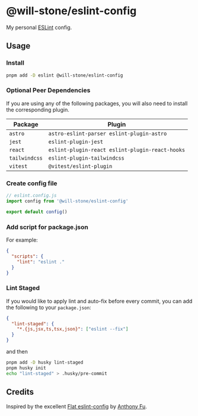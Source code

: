 # @will-stone/eslint-config

My personal [ESLint](https://eslint.org/) config.

## Usage

### Install

```bash
pnpm add -D eslint @will-stone/eslint-config
```

### Optional Peer Dependencies

If you are using any of the following packages, you will also need to install
the corresponding plugin.

| Package       | Plugin                                          |
| ------------- | ----------------------------------------------- |
| `astro`       | `astro-eslint-parser eslint-plugin-astro`       |
| `jest`        | `eslint-plugin-jest`                            |
| `react`       | `eslint-plugin-react eslint-plugin-react-hooks` |
| `tailwindcss` | `eslint-plugin-tailwindcss`                     |
| `vitest`      | `@vitest/eslint-plugin`                         |

### Create config file

```js
// eslint.config.js
import config from '@will-stone/eslint-config'

export default config()
```

### Add script for package.json

For example:

```json
{
  "scripts": {
    "lint": "eslint ."
  }
}
```

### Lint Staged

If you would like to apply lint and auto-fix before every commit, you can add
the following to your `package.json`:

```json
{
  "lint-staged": {
    "*.{js,jsx,ts,tsx,json}": ["eslint --fix"]
  }
}
```

and then

```bash
pnpm add -D husky lint-staged
pnpm husky init
echo "lint-staged" > .husky/pre-commit
```

## Credits

Inspired by the excellent
[Flat eslint-config](https://github.com/antfu/eslint-config) by
[Anthony Fu](https://github.com/antfu).
